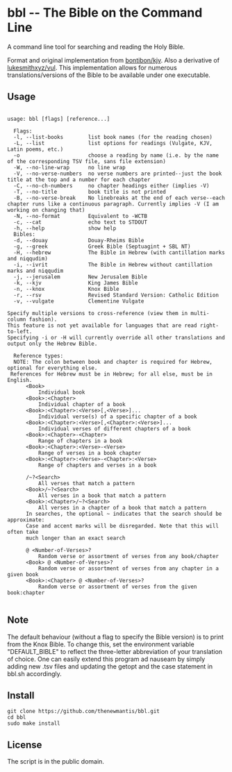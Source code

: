 # bbl -- The Bible on the Command Line

A command line tool for searching and reading the Holy Bible.

Format and original implementation from [bontibon/kjv](https://github.com/bontibon/kjv). Also a derivative of [lukesmithxyz/vul](https://github.com/LukeSmithxyz/vul).
This implementation allows for numerous translations/versions of the Bible to be available under one executable.

## Usage

```

usage: bbl [flags] [reference...]

  Flags:
  -l, --list-books        list book names (for the reading chosen)
  -L, --list              list options for readings (Vulgate, KJV, Latin poems, etc.)
  -o                      choose a reading by name (i.e. by the name of the corresponding TSV file, sans file extension)
  -W, --no-line-wrap      no line wrap
  -V, --no-verse-numbers  no verse numbers are printed--just the book title at the top and a number for each chapter
  -C, --no-ch-numbers     no chapter headings either (implies -V)
  -T, --no-title          book title is not printed
  -B, --no-verse-break    No linebreaks at the end of each verse--each chapter runs like a continuous paragraph. Currently implies -V (I am working on changing that)
  -N, --no-format         Equivalent to -WCTB
  -c, --cat               echo text to STDOUT
  -h, --help              show help
  Bibles:
  -d, --douay             Douay-Rheims Bible
  -g, --greek             Greek Bible (Septuagint + SBL NT)
  -H, --hebrew            The Bible in Hebrew (with cantillation marks and niqqudim)
  -i, --ivrit             The Bible in Hebrew without cantillation marks and niqqudim
  -j, --jerusalem         New Jerusalem Bible
  -k, --kjv               King James Bible
  -n, --knox              Knox Bible
  -r, --rsv               Revised Standard Version: Catholic Edition
  -v, --vulgate           Clementine Vulgate

Specify multiple versions to cross-reference (view them in multi-column fashion).
This feature is not yet available for languages that are read right-to-left.
Specifying -i or -H will currently override all other translations and output only the Hebrew Bible.

  Reference types:
  NOTE: The colon between book and chapter is required for Hebrew, optional for everything else.
 References for Hebrew must be in Hebrew; for all else, must be in English.
      <Book>
          Individual book
      <Book>:<Chapter>
          Individual chapter of a book
      <Book>:<Chapter>:<Verse>[,<Verse>]...
          Individual verse(s) of a specific chapter of a book
      <Book>:<Chapter>:<Verse>[,<Chapter>:<Verse>]...
          Individual verses of different chapters of a book
      <Book>:<Chapter>-<Chapter>
          Range of chapters in a book
      <Book>:<Chapter>:<Verse>-<Verse>
          Range of verses in a book chapter
      <Book>:<Chapter>:<Verse>-<Chapter>:<Verse>
          Range of chapters and verses in a book

      /~?<Search>
          All verses that match a pattern
      <Book>/~?<Search>
          All verses in a book that match a pattern
      <Book>:<Chapter>/~?<Search>
          All verses in a chapter of a book that match a pattern
      In searches, the optional ~ indicates that the search should be approximate:
      Case and accent marks will be disregarded. Note that this will often take
      much longer than an exact search

      @ <Number-of-Verses>?
          Random verse or assortment of verses from any book/chapter
      <Book> @ <Number-of-Verses>?
          Random verse or assortment of verses from any chapter in a given book
      <Book>:<Chapter> @ <Number-of-Verses>?
          Random verse or assortment of verses from the given book:chapter


```

## Note

The default behaviour (without a flag to specify the Bible version) is to print from the Knox Bible.
To change this, set the environment variable "DEFAULT_BIBLE" to reflect the three-letter abbreviation of your translation of choice.
One can easily extend this program ad nauseam by simply adding new .tsv files and updating the getopt and the case statement in bbl.sh accordingly.

## Install

```
git clone https://github.com/thenewmantis/bbl.git
cd bbl
sudo make install
```

## License

The script is in the public domain.
